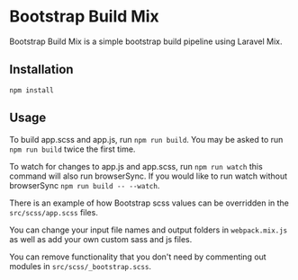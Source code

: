 # Bootstrap Build Mix

Bootstrap Build Mix is a simple bootstrap build pipeline using Laravel Mix.

## Installation
`npm install`

## Usage
To build app.scss and app.js, run `npm run build`.
You may be asked to run `npm run build` twice the first time.

To watch for changes to app.js and app.scss, run `npm run watch` this command will also run browserSync.
If you would like to run watch without browserSync `npm run build -- --watch`.

There is an example of how Bootstrap scss values can be overridden in the `src/scss/app.scss` files.

You can change your input file names and output folders in `webpack.mix.js` as well as add your own custom sass and
js files.

You can remove functionality that you don't need by commenting out modules in `src/scss/_bootstrap.scss`.



